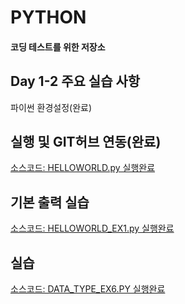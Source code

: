 # PYTHON
#### 코딩 테스트를 위한 저장소

## Day 1-2 주요 실습 사항
파이썬 환경설정(완료)

## 실행 및 GIT허브 연동(완료)
[소스코드: HELLOWORLD.py 실행완료](https://github.com/dreamdp01/PYTHON/blob/master/DAY1-2/HELLOWORLD.py)

## 기본 출력 실습
[소스코드: HELLOWORLD_EX1.py 실행완료](https://github.com/dreamdp01/PYTHON/blob/master/DAY1-2/HELLOWORLD_EX1.py)

## 실습 
[소스코드: DATA_TYPE_EX6.PY 실행완료](https://github.com/dreamdp01/PYTHON/blob/master/DAY1-2/DATA_TYPE_EX6.py)

